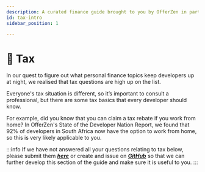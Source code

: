 ```yaml
---
description: A curated finance guide brought to you by OfferZen in partnership with Investec.
id: tax-intro
sidebar_position: 1

---
```

# 💸 Tax

In our quest to figure out what personal finance topics keep developers up at night, we realised that tax questions are high up on the list.

Everyone's tax situation is different, so it’s important to consult a professional, but there are some tax basics that every developer should know.

For example, did you know that you can claim a tax rebate if you work from home? In OfferZen's State of the Developer Nation Report, we found that 92% of developers in South Africa now have the option to work from home, so this is very likely applicable to you.


:::info
If we have not answered all your questions relating to tax below, please submit them [_**here**_](https://8malmkzgvs8.typeform.com/to/oLVWxa8r) or create and issue on [_**GitHub**_](https://github.com/OfferZen-Community/developers-finance/issues) so that we can further develop this section of the guide and make sure it is useful to you.
:::



